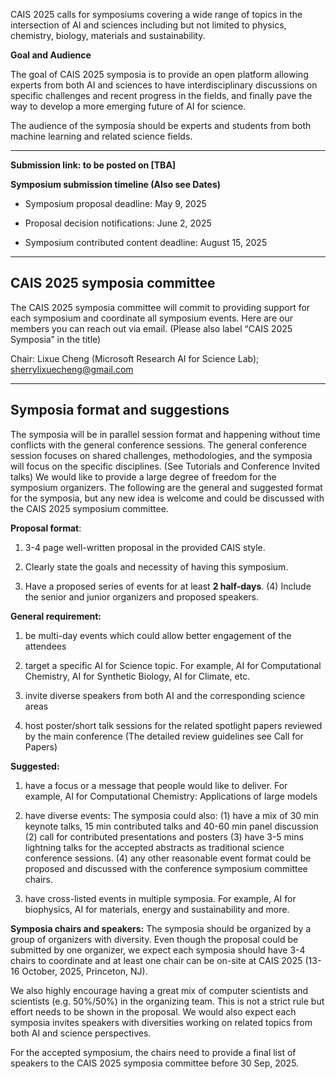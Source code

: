 CAIS 2025 calls for symposiums covering a wide range of topics in the intersection of AI and sciences including but not limited to physics, chemistry, biology, materials and sustainability.


**Goal and Audience**

The goal of CAIS 2025 symposia is to provide an open platform allowing experts from both AI and sciences to have interdisciplinary discussions on specific challenges and recent progress in the fields, and finally pave the way to develop a more emerging future of AI for science.

The audience of the symposia should be experts and students from both machine learning and related science fields.

---

**Submission link: to be posted on [TBA]**

**Symposium submission timeline (Also see Dates)**

- Symposium proposal deadline: May 9, 2025

- Proposal decision notifications: June 2, 2025

- Symposium contributed content deadline: August 15, 2025

--- 
## CAIS 2025 symposia committee
The CAIS 2025 symposia committee will commit to providing support for each symposium and coordinate all symposium events. Here are our members you can reach out via email. (Please also label “CAIS 2025 Symposia” in the title)

Chair: Lixue Cheng (Microsoft Research AI for Science Lab); [sherrylixuecheng@gmail.com](mailto:sherrylixuecheng@gmail.com)

--- 

## Symposia format and suggestions

The symposia will be in parallel session format and happening without time conflicts with the general conference sessions. The general conference session focuses on shared challenges, methodologies, and the symposia will focus on the specific disciplines. (See Tutorials and Conference Invited talks) We would like to provide a large degree of freedom for the symposium organizers. The following are the general and suggested format for the symposia, but any new idea is welcome and could be discussed with the CAIS 2025 symposium committee.

**Proposal format**:  

1. 3-4 page well-written proposal in the provided CAIS style. 

2. Clearly state the goals and necessity of having this symposium. 

3. Have a proposed series of events for at least **2 half-days**. (4) Include the senior and junior organizers and proposed speakers.

<!-- The symposia should -->

**General requirement:** 

1. be multi-day events which could allow better engagement of the attendees 

2. target a specific AI for Science topic. For example, AI for Computational Chemistry, AI for Synthetic Biology, AI for Climate, etc.

3. invite diverse speakers from both AI and the corresponding science areas

4. host poster/short talk sessions for the related spotlight papers reviewed by the main conference (The detailed review guidelines see Call for Papers)

**Suggested:**

1. have a focus or a message that people would like to deliver.  For example, AI for Computational Chemistry: Applications of large models

2. have diverse events: The symposia could also: 
(1) have a mix of 30 min keynote talks, 15 min contributed talks and 40-60 min panel discussion
(2) call for contributed presentations and posters 
(3) have 3-5 mins lightning talks for the accepted abstracts as traditional science conference sessions. 
(4) any other reasonable event format could be proposed and discussed with the conference symposium committee chairs.

3. have cross-listed events in multiple symposia. For example, AI for biophysics, AI for materials, energy and sustainability and more. 

**Symposia chairs and speakers:** The symposia should be organized by a group of organizers with diversity. Even though the proposal could be submitted by one organizer, we expect each symposia should have 3-4 chairs to coordinate and at least one chair can be on-site at CAIS 2025 (13-16 October, 2025, Princeton, NJ). 

We also highly encourage having a great mix of computer scientists and scientists (e.g. 50%/50%) in the organizing team. This is not a strict rule but effort needs to be shown in the proposal. We would also expect each symposia invites speakers with diversities working on related topics from both AI and science perspectives.

For the accepted symposium, the chairs need to provide a final list of speakers to the CAIS 2025 symposia committee before 30 Sep, 2025.



